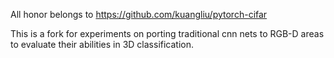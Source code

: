 All honor belongs to https://github.com/kuangliu/pytorch-cifar

This is a fork for experiments on porting traditional cnn nets to RGB-D areas to evaluate their abilities in 3D classification.